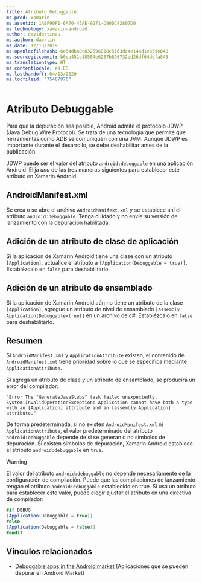 ```yaml
---
title: Atributo Debuggable
ms.prod: xamarin
ms.assetid: 1ABF90F1-6A70-45AE-9271-D90DC42807D0
ms.technology: xamarin-android
author: davidortinau
ms.author: daortin
ms.date: 12/13/2019
ms.openlocfilehash: 6e54dba0c832596818c5163dc4e14ad1e659e040
ms.sourcegitcommit: b0ea451e18504e6267b896732dd26df64ddfa843
ms.translationtype: HT
ms.contentlocale: es-ES
ms.lasthandoff: 04/13/2020
ms.locfileid: "75487976"
---
```

# <a name="debuggable-attribute"></a>Atributo Debuggable

Para que la depuración sea posible, Android admite el protocolo JDWP (Java Debug Wire Protocol). Se trata de una tecnología que permite que herramientas como ADB se comuniquen con una JVM. Aunque JDWP es importante durante el desarrollo, se debe deshabilitar antes de la publicación.

JDWP puede ser el valor del atributo `android:debuggable` en una aplicación Android. Elija _una_ de las tres maneras siguientes para establecer este atributo en Xamarin.Android:

## <a name="androidmanifestxml"></a>AndroidManifest.xml

Se crea o se abre el archivo `AndroidManifext.xml` y se establece ahí el atributo `android:debuggable`. Tenga cuidado y no envíe su versión de lanzamiento con la depuración habilitada.

## <a name="add-an-application-class-attribute"></a>Adición de un atributo de clase de aplicación

Si la aplicación de Xamarin.Android tiene una clase con un atributo `[Application]`, actualice el atributo a `[Application(Debuggable = true)]`. Establézcalo en `false` para deshabilitarlo.

## <a name="add-an-assembly-attribute"></a>Adición de un atributo de ensamblado

Si la aplicación de Xamarin.Android aún no tiene un atributo de la clase `[Application]`, agregue un atributo de nivel de ensamblado `[assembly: Application(Debuggable=true)]` en un archivo de c#. Establézcalo en `false` para deshabilitarlo.

## <a name="summary"></a>Resumen

Si `AndroidManifest.xml` y `ApplicationAttribute` existen, el contenido de `AndroidManifest.xml` tiene prioridad sobre lo que se especifica mediante `ApplicationAttribute`.

Si agrega un atributo de clase _y_ un atributo de ensamblado, se producirá un error del compilador:

```error
"Error The "GenerateJavaStubs" task failed unexpectedly.
System.InvalidOperationException: Application cannot have both a type with an [Application] attribute and an [assembly:Application] attribute."
```

De forma predeterminada, si no existen `AndroidManifest.xml` ni `ApplicationAttribute`, el valor predeterminado del atributo `android:debuggable` depende de si se generan o no símbolos de depuración. Si existen símbolos de depuración, Xamarin.Android establece el atributo `android:debuggable` en `true`.

> [!WARNING]
> El valor del atributo `android:debuggable` no depende necesariamente de la configuración de compilación. Puede que las compilaciones de lanzamiento tengan el atributo `android:debuggable` establecido en true. Si usa un atributo para establecer este valor, puede elegir ajustar el atributo en una directiva de compilador:
> 
> ```csharp
> #if DEBUG
> [Application(Debuggable = true)]
> #else
> [Application(Debuggable = false)]
> #endif
> ```

## <a name="related-links"></a>Vínculos relacionados

- [Debuggable apps in the Android market](https://labs.f-secure.com/archive/debuggable-apps-in-android-market/) (Aplicaciones que se pueden depurar en Android Market)
